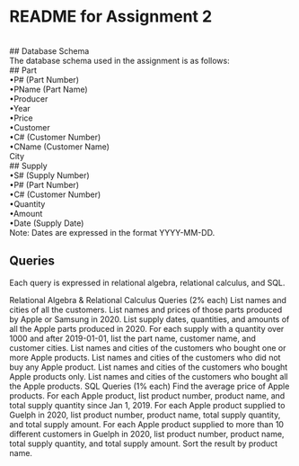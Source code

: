 # README for Assignment 2 <br>
<br>
 ## Database Schema <br>
The database schema used in the assignment is as follows:<br>
 ## Part<br>
•P# (Part Number)<br>
•PName (Part Name)<br>
•Producer<br>
•Year<br>
•Price<br>
•Customer<br>
•C# (Customer Number)<br>
•CName (Customer Name)<br>
City<br>
 ## Supply<br>
•S# (Supply Number)<br>
•P# (Part Number)<br>
•C# (Customer Number)<br>
•Quantity<br>
•Amount<br>
•Date (Supply Date)<br>
Note: Dates are expressed in the format YYYY-MM-DD.<br>

 ## Queries
Each query is expressed in relational algebra, relational calculus, and SQL.

Relational Algebra & Relational Calculus Queries (2% each)
List names and cities of all the customers.
List names and prices of those parts produced by Apple or Samsung in 2020.
List supply dates, quantities, and amounts of all the Apple parts produced in 2020.
For each supply with a quantity over 1000 and after 2019-01-01, list the part name, customer name, and customer cities.
List names and cities of the customers who bought one or more Apple products.
List names and cities of the customers who did not buy any Apple product.
List names and cities of the customers who bought Apple products only.
List names and cities of the customers who bought all the Apple products.
SQL Queries (1% each)
Find the average price of Apple products.
For each Apple product, list product number, product name, and total supply quantity since Jan 1, 2019.
For each Apple product supplied to Guelph in 2020, list product number, product name, total supply quantity, and total supply amount.
For each Apple product supplied to more than 10 different customers in Guelph in 2020, list product number, product name, total supply quantity, and total supply amount. Sort the result by product name.
